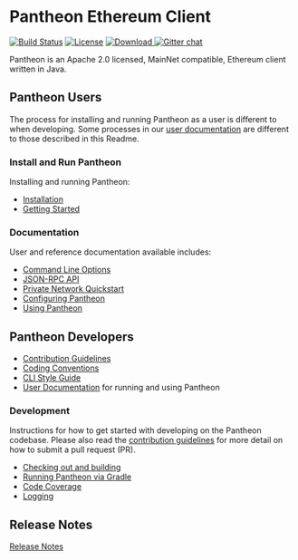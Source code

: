 # Pantheon Ethereum Client
 [![Build Status](https://jenkins.pegasys.tech/job/Pantheon/job/master/badge/icon)](https://jenkins.pegasys.tech/job/Pantheon/job/master/)
 [![License](https://img.shields.io/badge/License-Apache%202.0-blue.svg)](https://github.com/PegasysEng/pantheon/blob/master/LICENSE)
 [ ![Download](https://api.bintray.com/packages/consensys/pegasys-repo/pantheon/images/download.svg) ](https://bintray.com/consensys/pegasys-repo/pantheon/_latestVersion)
 [![Gitter chat](https://badges.gitter.im/PegaSysEng/pantheon.png)](https://gitter.im/PegaSysEng/pantheon)

Pantheon is an Apache 2.0 licensed, MainNet compatible, Ethereum client written in Java. 

## Pantheon Users

The process for installing and running Pantheon as a user is different to when developing. Some processes in our [user documentation](https://docs.pantheon.pegasys.tech/en/latest/) are different to those described in this Readme. 

### Install and Run Pantheon

Installing and running Pantheon:
* [Installation]
* [Getting Started]

### Documentation 

User and reference documentation available includes:
* [Command Line Options]
* [JSON-RPC API]
* [Private Network Quickstart]
* [Configuring Pantheon]
* [Using Pantheon]

## Pantheon Developers

* [Contribution Guidelines](CONTRIBUTING.md)
* [Coding Conventions](CODING-CONVENTIONS.md)
* [CLI Style Guide](CLI-STYLE-GUIDE.md)
* [User Documentation] for running and using Pantheon

### Development
Instructions for how to get started with developing on the Pantheon codebase. Please also read the
[contribution guidelines](CONTRIBUTING.md) for more detail on how to submit a pull request (PR).

* [Checking out and building](docs/development/building.md)
* [Running Pantheon via Gradle](docs/development/running-with-gradle.md)
* [Code Coverage](docs/development/code-coverage.md)
* [Logging](docs/development/logging.md)

[User Documentation]: https://docs.pantheon.pegasys.tech/en/latest/
[Installation]: https://docs.pantheon.pegasys.tech/en/latest/Installation/Overview/
[Getting Started]: https://docs.pantheon.pegasys.tech/en/latest/Getting-Started/Getting-Started/
[Private Network Quickstart]: https://docs.pantheon.pegasys.tech/en/latest/Getting-Started/Private-Network-Quickstart/
[Command Line Options]: https://docs.pantheon.pegasys.tech/en/latest/Reference/Pantheon-CLI-Syntax/
[JSON-RPC API]: https://docs.pantheon.pegasys.tech/en/latest/Reference/Using-JSON-RPC-API/
[Configuring Pantheon]: https://docs.pantheon.pegasys.tech/en/latest/Configuring-Pantheon/NetworkID-And-ChainID/
[Using Pantheon]: https://docs.pantheon.pegasys.tech/en/latest/Using-Pantheon/Transactions/

## Release Notes

[Release Notes](CHANGELOG.md)
